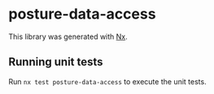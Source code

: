 # posture-data-access

This library was generated with [Nx](https://nx.dev).

## Running unit tests

Run `nx test posture-data-access` to execute the unit tests.
